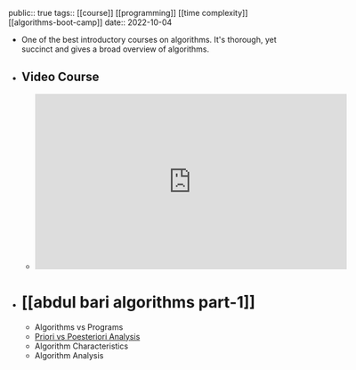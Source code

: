 public:: true
tags:: [[course]] [[programming]] [[time complexity]] [[algorithms-boot-camp]]
date:: 2022-10-04

- One of the best introductory courses on algorithms. It's thorough, yet succinct and gives a broad overview of algorithms.
- ## Video Course
	- <iframe width="560" height="315" src="https://www.youtube.com/embed/0IAPZzGSbME" title="YouTube video player" frameborder="0" allow="accelerometer; autoplay; clipboard-write; encrypted-media; gyroscope; picture-in-picture" allowfullscreen></iframe>
- # [[abdul bari algorithms part-1]]
	- Algorithms vs Programs
	- [Priori vs Poesteriori Analysis]([[posteriori-vs-a-priori-analysis-of-algorithms]])
	- Algorithm Characteristics
	- Algorithm Analysis